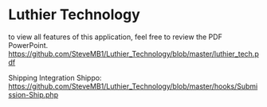# Luthier Technology
to view all features of this application, feel free to review the PDF PowerPoint. 
https://github.com/SteveMB1/Luthier_Technology/blob/master/luthier_tech.pdf

Shipping Integration Shippo: 
https://github.com/SteveMB1/Luthier_Technology/blob/master/hooks/Submission-Ship.php
